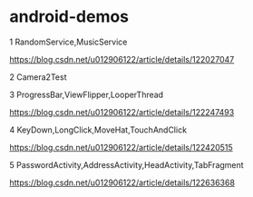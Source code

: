 # android-demos
1 RandomService,MusicService

https://blog.csdn.net/u012906122/article/details/122027047


2 Camera2Test


3 ProgressBar,ViewFlipper,LooperThread

https://blog.csdn.net/u012906122/article/details/122247493

4 KeyDown,LongClick,MoveHat,TouchAndClick 

https://blog.csdn.net/u012906122/article/details/122420515

5 PasswordActivity,AddressActivity,HeadActivity,TabFragment 

https://blog.csdn.net/u012906122/article/details/122636368
